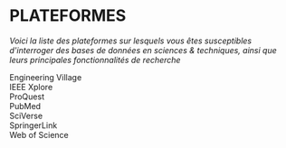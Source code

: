# PLATEFORMES

*Voici la liste des plateformes sur lesquels vous êtes susceptibles d'interroger des bases de données en sciences & techniques, ainsi que leurs principales fonctionnalités de recherche*

Engineering Village   
IEEE Xplore   
ProQuest   
PubMed   
SciVerse   
SpringerLink   
Web of Science   
